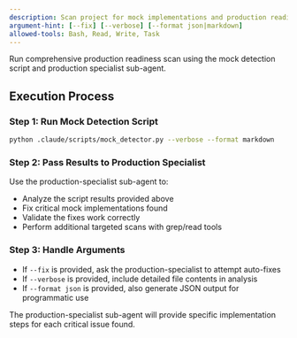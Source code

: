 ```yaml
---
description: Scan project for mock implementations and production readiness issues
argument-hint: [--fix] [--verbose] [--format json|markdown]
allowed-tools: Bash, Read, Write, Task
---
```


Run comprehensive production readiness scan using the mock detection script and production specialist sub-agent.

## Execution Process

### Step 1: Run Mock Detection Script
```bash
python .claude/scripts/mock_detector.py --verbose --format markdown
```

### Step 2: Pass Results to Production Specialist
Use the production-specialist sub-agent to:
- Analyze the script results provided above
- Fix critical mock implementations found
- Validate the fixes work correctly
- Perform additional targeted scans with grep/read tools

### Step 3: Handle Arguments
- If `--fix` is provided, ask the production-specialist to attempt auto-fixes
- If `--verbose` is provided, include detailed file contents in analysis
- If `--format json` is provided, also generate JSON output for programmatic use

The production-specialist sub-agent will provide specific implementation steps for each critical issue found.